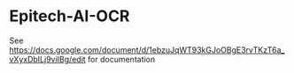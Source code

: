 # Epitech-AI-OCR

See https://docs.google.com/document/d/1ebzuJqWT93kGJoOBgE3rvTKzT6a_vXyxDbILj9viIBg/edit for documentation

